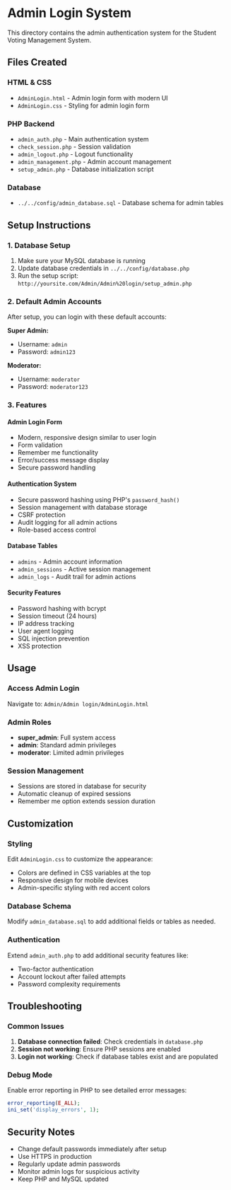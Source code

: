 # Admin Login System

This directory contains the admin authentication system for the Student Voting Management System.

## Files Created

### HTML & CSS
- `AdminLogin.html` - Admin login form with modern UI
- `AdminLogin.css` - Styling for admin login form

### PHP Backend
- `admin_auth.php` - Main authentication system
- `check_session.php` - Session validation
- `admin_logout.php` - Logout functionality
- `admin_management.php` - Admin account management
- `setup_admin.php` - Database initialization script

### Database
- `../../config/admin_database.sql` - Database schema for admin tables

## Setup Instructions

### 1. Database Setup
1. Make sure your MySQL database is running
2. Update database credentials in `../../config/database.php`
3. Run the setup script: `http://yoursite.com/Admin/Admin%20login/setup_admin.php`

### 2. Default Admin Accounts
After setup, you can login with these default accounts:

**Super Admin:**
- Username: `admin`
- Password: `admin123`

**Moderator:**
- Username: `moderator`
- Password: `moderator123`

### 3. Features

#### Admin Login Form
- Modern, responsive design similar to user login
- Form validation
- Remember me functionality
- Error/success message display
- Secure password handling

#### Authentication System
- Secure password hashing using PHP's `password_hash()`
- Session management with database storage
- CSRF protection
- Audit logging for all admin actions
- Role-based access control

#### Database Tables
- `admins` - Admin account information
- `admin_sessions` - Active session management
- `admin_logs` - Audit trail for admin actions

#### Security Features
- Password hashing with bcrypt
- Session timeout (24 hours)
- IP address tracking
- User agent logging
- SQL injection prevention
- XSS protection

## Usage

### Access Admin Login
Navigate to: `Admin/Admin login/AdminLogin.html`

### Admin Roles
- **super_admin**: Full system access
- **admin**: Standard admin privileges
- **moderator**: Limited admin privileges

### Session Management
- Sessions are stored in database for security
- Automatic cleanup of expired sessions
- Remember me option extends session duration

## Customization

### Styling
Edit `AdminLogin.css` to customize the appearance:
- Colors are defined in CSS variables at the top
- Responsive design for mobile devices
- Admin-specific styling with red accent colors

### Database Schema
Modify `admin_database.sql` to add additional fields or tables as needed.

### Authentication
Extend `admin_auth.php` to add additional security features like:
- Two-factor authentication
- Account lockout after failed attempts
- Password complexity requirements

## Troubleshooting

### Common Issues
1. **Database connection failed**: Check credentials in `database.php`
2. **Session not working**: Ensure PHP sessions are enabled
3. **Login not working**: Check if database tables exist and are populated

### Debug Mode
Enable error reporting in PHP to see detailed error messages:
```php
error_reporting(E_ALL);
ini_set('display_errors', 1);
```

## Security Notes

- Change default passwords immediately after setup
- Use HTTPS in production
- Regularly update admin passwords
- Monitor admin logs for suspicious activity
- Keep PHP and MySQL updated

